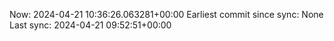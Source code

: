 Now: 2024-04-21 10:36:26.063281+00:00 Earliest commit since sync: None Last sync: 2024-04-21 09:52:51+00:00
